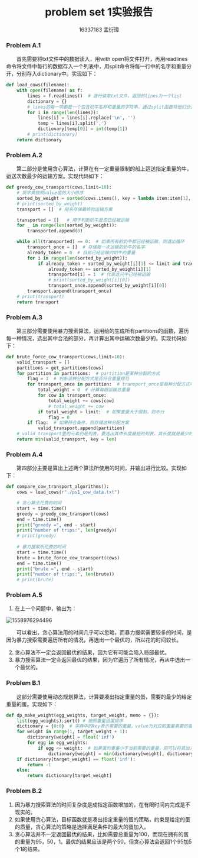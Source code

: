 # <center>problem set 1实验报告</center>

<center>16337183 孟衍璋</center>



### Problem A.1

&emsp;&emsp;首先需要将txt文件中的数据读入，用with open将文件打开，再用readlines命令将文件中每行的数据存入一个列表中，用split命令将每一行中的名字和重量分开，分别存入dictionary中。实现如下：

```python
def load_cows(filename):
    with open(filename) as f:
    	lines = f.readlines()  # 逐行读取txt文件，返回的lines为一个list
    	dictionary = {}
    	# lines的每一项都是一个包含奶牛名称和重量的字符串，通过split函数将他们分开后传入dictionary中
    	for i in range(len(lines)):
    		lines[i] = lines[i].replace('\n', '')
    		temp = lines[i].split(',')
    		dictionary[temp[0]] = int(temp[1])
    	# print(dictionary)
    return dictionary
```



### Problem A.2

&emsp;&emsp;第二部分是使用贪心算法，计算在有一定重量限制的船上运送指定重量的牛，运送次数最少的运输方案。实现代码如下：

```python
def greedy_cow_transport(cows,limit=10):
    # 将字典按照value值的大小排序
    sorted_by_weight = sorted(cows.items(), key = lambda item:item[1], reverse = True)
    # print(sorted_by_weight)
    transport = []  # 用来存储最终的运输方案

    transported = []   # 用于判断奶牛是否已经被运输
    for _ in range(len(sorted_by_weight)):
    	transported.append(0)

    while all(transported) == 0:  # 如果所有的奶牛都已经被运输，则退出循环
        transport_once = []  # 存储每一次运输的奶牛的名字
        already_token = 0  # 目前已经运输的奶牛的重量
        for i in range(len(sorted_by_weight)):
            if already_token + sorted_by_weight[i][1] <= limit and transported[i] == 0:
                already_token += sorted_by_weight[i][1]
                transported[i] = 1  # 代表这只牛已经被运输
                # print(sorted_by_weight[i][0])
                transport_once.append(sorted_by_weight[i][0])
        transport.append(transport_once)
    # print(transport)
    return transport
```



### Problem A.3

&emsp;&emsp;第三部分需要使用暴力搜索算法，运用给的生成所有partitions的函数，遍历每一种情况，选出其中合法的部分，再计算出其中运输次数最少的。实现代码如下：

```python
def brute_force_cow_transport(cows,limit=10):
    valid_transport = []
    partitions = get_partitions(cows)
    for partition in partitions:  # partition是某种分配的方式
    	flag = 1  # 判断该种分配方式是否符合重量规范
    	for transport_once in partition:  # transport_once是每种分配方式中运输一趟搭载的奶牛
    		total_weight = 0  # 计算每趟运输总重量
    		for cow in transport_once:
    			total_weight += cows[cow]
    			# total_weight += cow
    		if total_weight > limit:  # 如果重量大于限制，则不行
    			flag = 0
    	if flag:  # 如果符合条件，则存储这种分配方案
    	    valid_transport.append(partition)
    # valid_transport里的元素仍是列表，要选出其中长度最短的列表，其长度就是最少的旅途数
    return min(valid_transport, key = len)
```



### Problem A.4

&emsp;&emsp;第四部分主要是算出上述两个算法所使用的时间，并输出进行比较。实现如下：

```python
def compare_cow_transport_algorithms():
    cows = load_cows(r"./ps1_cow_data.txt")

    # 贪心算法花费的时间
    start = time.time()
    greedy = greedy_cow_transport(cows)
    end = time.time()
    print("greedy =", end - start)
    print("number of trips:", len(greedy))
    # print(greedy)
 
    # 暴力搜索所花费的时间
    start = time.time()
    brute = brute_force_cow_transport(cows)
    end = time.time()
    print("brute =", end - start)
    print("number of trips:", len(brute))
    # print(brute)
```



### Problem A.5

1. 在上一个问题中，输出为：

![1558976294496](C:\Users\myz\AppData\Roaming\Typora\typora-user-images\1558976294496.png)

&emsp;&emsp;可以看出，贪心算法用的时间几乎可以忽略，而暴力搜索需要较多的时间，是因为暴力搜索需要遍历所有的情况，再选出一个最优的，所以花的时间较长。

2. 贪心算法不一定会返回最优的结果，因为它有可能会陷入局部最优。
3. 暴力搜索算法一定会返回最优的结果，因为它遍历了所有情况，再从中选出一个最优的。



### Problem B.1

&emsp;&emsp;这部分需要使用动态规划算法，计算要凑出指定重量的蛋，需要的最少的给定重量的蛋。实现如下：

```python
def dp_make_weight(egg_weights, target_weight, memo = {}):
    list(egg_weights).sort() # 按照重量给蛋排序
    dictionary = {0:0}  # 字典中的key表示需要的重量，value为对应的重量需要的蛋数目
    for weight in range(1, target_weight + 1):
        dictionary[weight] = float('inf')
        for egg in egg_weights:
            if egg <= weight:  # 如果蛋的重量小于当前需要的重量，则可以将其加入
                dictionary[weight] = min(dictionary[weight], dictionary[weight - egg] + 1)
    if dictionary[target_weight] == float('inf'):
        return -1
    else:
        return dictionary[target_weight]
```



### Problem B.2

1. 因为暴力搜索算法的时间复杂度是成指定函数增加的，在有限时间内完成是不现实的。
2. 如果使用贪心算法，目标函数就是凑出指定重量的蛋的策略，约束是给定的蛋的质量，贪心算法的策略是选择满足条件的最大的蛋加入。
3. 贪心算法并不一定返回最优的结果，比如需要总重量为100，而现在拥有的蛋的重量为95，50，1。最优的结果应该是两个50，但贪心算法会返回1个95加5个1的结果。
